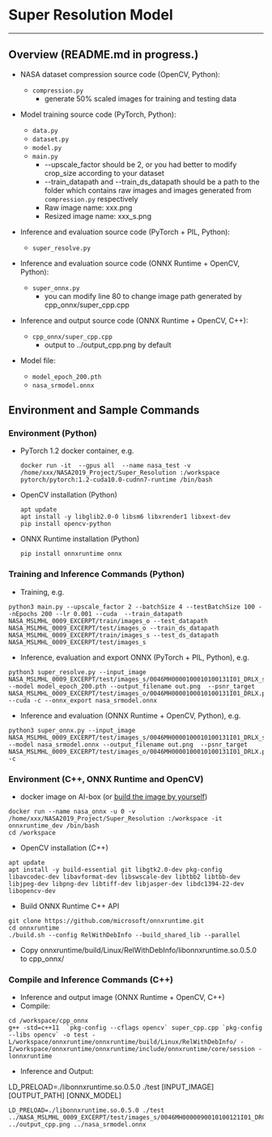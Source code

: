 # Super Resolution Model 
---

## Overview (README.md in progress.)

* NASA dataset compression source code (OpenCV, Python):
  - `compression.py`
    - generate 50% scaled images for training and testing data

* Model training source code (PyTorch, Python):
  - `data.py`
  - `dataset.py`
  - `model.py`
  - `main.py`
    - --upscale_factor should be 2, or you had better to modify crop_size according to your dataset
    - --train_datapath and --train_ds_datapath should be a path to the folder which contains raw images and images generated from `compression.py` respectively
    - Raw image name: xxx.png
    - Resized image name: xxx_s.png

* Inference and evaluation source code (PyTorch + PIL, Python):
  - `super_resolve.py`

* Inference and evaluation source code (ONNX Runtime + OpenCV, Python):
  - `super_onnx.py`
    - you can modify line 80 to change image path generated by cpp_onnx/super_cpp.cpp

* Inference and output source code (ONNX Runtime + OpenCV, C++):
  - `cpp_onnx/super_cpp.cpp`
    - output to ../output_cpp.png by default

* Model file:
  - `model_epoch_200.pth`
  - `nasa_srmodel.onnx`

## Environment and Sample Commands
### Environment (Python)
  * PyTorch 1.2 docker container, e.g.
    ```
    docker run -it  --gpus all  --name nasa_test -v /home/xxx/NASA2019_Project/Super_Resolution :/workspace pytorch/pytorch:1.2-cuda10.0-cudnn7-runtime /bin/bash
    ```
  * OpenCV installation (Python)
    ```
    apt update
    apt install -y libglib2.0-0 libsm6 libxrender1 libxext-dev
    pip install opencv-python
    ```
  * ONNX Runtime installation (Python)
    ```
    pip install onnxruntime onnx
    ```

### Training and Inference Commands (Python)
  * Training, e.g.
  ```
  python3 main.py --upscale_factor 2 --batchSize 4 --testBatchSize 100 --nEpochs 200 --lr 0.001 --cuda  --train_datapath NASA_MSLMHL_0009_EXCERPT/train/images_o --test_datapath NASA_MSLMHL_0009_EXCERPT/test/images_o --train_ds_datapath NASA_MSLMHL_0009_EXCERPT/train/images_s --test_ds_datapath NASA_MSLMHL_0009_EXCERPT/test/images_s
  ```
  * Inference, evaluation and export ONNX (PyTorch + PIL, Python), e.g.
  ```
  python3 super_resolve.py --input_image NASA_MSLMHL_0009_EXCERPT/test/images_s/0046MH0000100010100131I01_DRLX_s.png --model model_epoch_200.pth --output_filename out.png  --psnr_target NASA_MSLMHL_0009_EXCERPT/test/images_o/0046MH0000100010100131I01_DRLX.png --cuda -c --onnx_export nasa_srmodel.onnx
  ```
  * Inference and evaluation (ONNX Runtime + OpenCV, Python), e.g.
  ```
  python3 super_onnx.py --input_image NASA_MSLMHL_0009_EXCERPT/test/images_s/0046MH0000100010100131I01_DRLX_s.png  --model nasa_srmodel.onnx --output_filename out.png  --psnr_target  NASA_MSLMHL_0009_EXCERPT/test/images_o/0046MH0000100010100131I01_DRLX.png -c
  ```

### Environment (C++, ONNX Runtime and OpenCV)
  * docker image on AI-box (or [build the image by yourself](https://github.com/microsoft/onnxruntime/tree/master/tools/ci_build/github/linux/docker))
  ```
  docker run --name nasa_onnx -u 0 -v /home/xxx/NASA2019_Project/Super_Resolution :/workspace -it onnxruntime_dev /bin/bash
  cd /workspace
  ```
  * OpenCV installation (C++)
  ```
  apt update
  apt install -y build-essential git libgtk2.0-dev pkg-config libavcodec-dev libavformat-dev libswscale-dev libtbb2 libtbb-dev libjpeg-dev libpng-dev libtiff-dev libjasper-dev libdc1394-22-dev libopencv-dev
  ```
  * Build ONNX Runtime C++ API
  ```
  git clone https://github.com/microsoft/onnxruntime.git
  cd onnxruntime
  ./build.sh --config RelWithDebInfo --build_shared_lib --parallel
  ```
  * Copy onnxruntime/build/Linux/RelWithDebInfo/libonnxruntime.so.0.5.0 to cpp_onnx/


### Compile and Inference Commands (C++)
* Inference and output image (ONNX Runtime + OpenCV, C++)
* Compile:
```
cd /workspace/cpp_onnx
g++ -std=c++11  `pkg-config --cflags opencv` super_cpp.cpp `pkg-config --libs opencv` -o test -L/workspace/onnxruntime/onnxruntime/build/Linux/RelWithDebInfo/ -I/workspace/onnxruntime/onnxruntime/include/onnxruntime/core/session -lonnxruntime
```
* Inference and Output:
    
LD_PRELOAD=./libonnxruntime.so.0.5.0 ./test [INPUT_IMAGE] [OUTPUT_PATH] [ONNX_MODEL]
```
LD_PRELOAD=./libonnxruntime.so.0.5.0 ./test ../NASA_MSLMHL_0009_EXCERPT/test/images_s/0046MH0000090010100121I01_DRCX_s.png ../output_cpp.png ../nasa_srmodel.onnx
```

